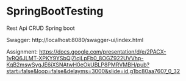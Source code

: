 # SpringBootTesting

Rest Api CRUD Spring boot

Swagger: http://localhost:8080/swagger-ui/index.html

Assignment: https://docs.google.com/presentation/d/e/2PACX-1vRQ6JLMT-XPKY9YSbQjZlcjLpFb0_8OGZ922UVVhp-KqB2mswSygJE6iXSNAtwH0eOkUBLP8PMRVMBH/pub?start=false&loop=false&delayms=3000&slide=id.g1bc80aa7607_0_32

